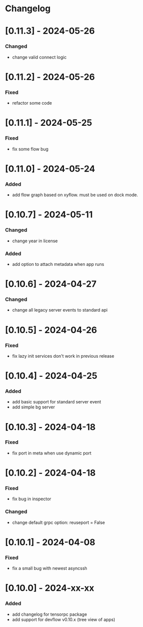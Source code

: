 # Changelog
# [0.11.3] - 2024-05-26
### Changed
- change valid connect logic

# [0.11.2] - 2024-05-26
### Fixed
- refactor some code

# [0.11.1] - 2024-05-25
### Fixed
- fix some flow bug

# [0.11.0] - 2024-05-24
### Added 
- add flow graph based on xyflow. must be used on dock mode.

# [0.10.7] - 2024-05-11
### Changed 
- change year in license
### Added
- add option to attach metadata when app runs

# [0.10.6] - 2024-04-27
### Changed
- change all legacy server events to standard api

# [0.10.5] - 2024-04-26
### Fixed
- fix lazy init services don't work in previous release

# [0.10.4] - 2024-04-25
### Added
- add basic support for standard server event
- add simple bg server

# [0.10.3] - 2024-04-18
### Fixed
- fix port in meta when use dynamic port

# [0.10.2] - 2024-04-18
### Fixed
- fix bug in inspector
### Changed
- change default grpc option: reuseport = False

# [0.10.1] - 2024-04-08
### Fixed
- fix a small bug with newest asyncssh

# [0.10.0] - 2024-xx-xx
### Added
- add changelog for tensorpc package
- add support for devflow v0.10.x (tree view of apps)